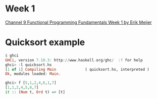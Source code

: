 # Week 1
[Channel 9 Functional Programming Fundamentals Week 1 by Erik Meijer](https://www.youtube.com/watch?v=UIUlFQH4Cvo)

# Quicksort example

```haskell
$ ghci
GHCi, version 7.10.3: http://www.haskell.org/ghc/  :? for help
ghci> :l quicksort.hs
[1 of 1] Compiling Main             ( quicksort.hs, interpreted )
Ok, modules loaded: Main.

ghci> f [5,1,2,4,6,1,7]
[1,1,2,4,5,6,7]
it :: (Num t, Ord t) => [t]
```